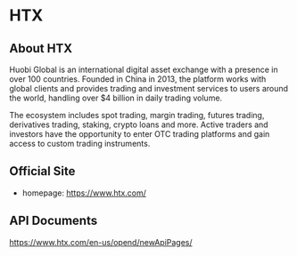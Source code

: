 # HTX

## About HTX

Huobi Global is an international digital asset exchange with a presence in over 100 countries. Founded in China in 2013, the platform works with global clients and provides trading and investment services to users around the world, handling over $4 billion in daily trading volume.

The ecosystem includes spot trading, margin trading, futures trading, derivatives trading, staking, crypto loans and more. Active traders and investors have the opportunity to enter OTC trading platforms and gain access to custom trading instruments.

## Official Site

- homepage: https://www.htx.com/

## API Documents

https://www.htx.com/en-us/opend/newApiPages/
